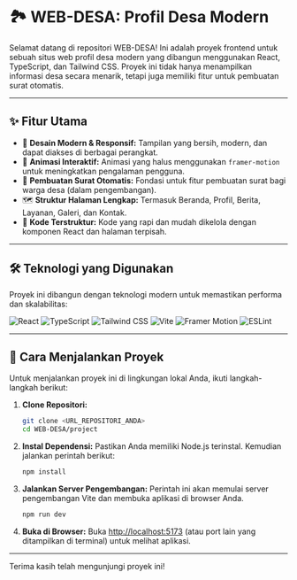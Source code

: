 # 🏞️ WEB-DESA: Profil Desa Modern

Selamat datang di repositori WEB-DESA! Ini adalah proyek frontend untuk sebuah situs web profil desa modern yang dibangun menggunakan React, TypeScript, dan Tailwind CSS. Proyek ini tidak hanya menampilkan informasi desa secara menarik, tetapi juga memiliki fitur untuk pembuatan surat otomatis.

---

## ✨ Fitur Utama

-   🎨 **Desain Modern & Responsif:** Tampilan yang bersih, modern, dan dapat diakses di berbagai perangkat.
-   🚀 **Animasi Interaktif:** Animasi yang halus menggunakan `framer-motion` untuk meningkatkan pengalaman pengguna.
-   📄 **Pembuatan Surat Otomatis:** Fondasi untuk fitur pembuatan surat bagi warga desa (dalam pengembangan).
-   🗺️ **Struktur Halaman Lengkap:** Termasuk Beranda, Profil, Berita, Layanan, Galeri, dan Kontak.
-   🔧 **Kode Terstruktur:** Kode yang rapi dan mudah dikelola dengan komponen React dan halaman terpisah.

---

## 🛠️ Teknologi yang Digunakan

Proyek ini dibangun dengan teknologi modern untuk memastikan performa dan skalabilitas:

![React](https://img.shields.io/badge/React-20232A?style=for-the-badge&logo=react&logoColor=61DAFB)
![TypeScript](https://img.shields.io/badge/TypeScript-007ACC?style=for-the-badge&logo=typescript&logoColor=white)
![Tailwind CSS](https://img.shields.io/badge/Tailwind_CSS-38B2AC?style=for-the-badge&logo=tailwind-css&logoColor=white)
![Vite](https://img.shields.io/badge/Vite-646CFF?style=for-the-badge&logo=vite&logoColor=white)
![Framer Motion](https://img.shields.io/badge/Framer_Motion-0055FF?style=for-the-badge&logo=framer&logoColor=white)
![ESLint](https://img.shields.io/badge/ESLint-4B32C3?style=for-the-badge&logo=eslint&logoColor=white)

---

## 🚀 Cara Menjalankan Proyek

Untuk menjalankan proyek ini di lingkungan lokal Anda, ikuti langkah-langkah berikut:

1.  **Clone Repositori:**
    ```bash
    git clone <URL_REPOSITORI_ANDA>
    cd WEB-DESA/project
    ```

2.  **Instal Dependensi:**
    Pastikan Anda memiliki Node.js terinstal. Kemudian jalankan perintah berikut:
    ```bash
    npm install
    ```

3.  **Jalankan Server Pengembangan:**
    Perintah ini akan memulai server pengembangan Vite dan membuka aplikasi di browser Anda.
    ```bash
    npm run dev
    ```

4.  **Buka di Browser:**
    Buka [http://localhost:5173](http://localhost:5173) (atau port lain yang ditampilkan di terminal) untuk melihat aplikasi.

---

Terima kasih telah mengunjungi proyek ini!
